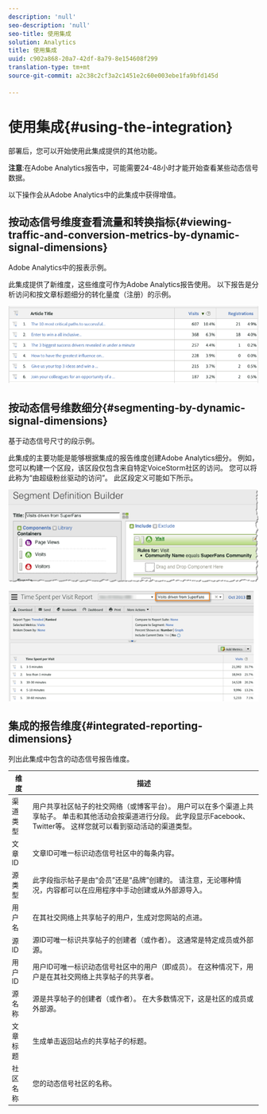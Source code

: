 ```yaml
---
description: 'null'
seo-description: 'null'
seo-title: 使用集成
solution: Analytics
title: 使用集成
uuid: c902a868-20a7-42df-8a79-8e154608f299
translation-type: tm+mt
source-git-commit: a2c38c2cf3a2c1451e2c60e003ebe1fa9bfd145d

---
```



# 使用集成{#using-the-integration}

部署后，您可以开始使用此集成提供的其他功能。

**注意**:在Adobe Analytics报告中，可能需要24-48小时才能开始查看某些动态信号数据。

以下操作会从Adobe Analytics中的此集成中获得增值。

## 按动态信号维度查看流量和转换指标{#viewing-traffic-and-conversion-metrics-by-dynamic-signal-dimensions}

Adobe Analytics中的报表示例。

此集成提供了新维度，这些维度可作为Adobe Analytics报告使用。 以下报告是分析访问和按文章标题细分的转化量度（注册）的示例。

![](assets/examplereport.png)

## 按动态信号维数细分{#segmenting-by-dynamic-signal-dimensions}

基于动态信号尺寸的段示例。

此集成的主要功能是能够根据集成的报告维度创建Adobe Analytics细分。 例如，您可以构建一个区段，该区段仅包含来自特定VoiceStorm社区的访问。 您可以将此称为“由超级粉丝驱动的访问”。 此区段定义可能如下所示。

![](assets/segment1.png)

![](assets/segment2.png)

## 集成的报告维度{#integrated-reporting-dimensions}

列出此集成中包含的动态信号报告维度。

| 维度 | 描述 |
|---|---|
| 渠道类型 | 用户共享社区帖子的社交网络（或博客平台）。 用户可以在多个渠道上共享帖子。 单击和其他活动会按渠道进行分段。 此字段显示Facebook、Twitter等。 这样您就可以看到驱动活动的渠道类型。 |
| 文章ID | 文章ID可唯一标识动态信号社区中的每条内容。 |
| 源类型 | 此字段指示帖子是由“会员”还是“品牌”创建的。 请注意，无论哪种情况，内容都可以在应用程序中手动创建或从外部源导入。 |
| 用户名 | 在其社交网络上共享帖子的用户，生成对您网站的点进。 |
| 源ID | 源ID可唯一标识共享帖子的创建者（或作者）。 这通常是特定成员或外部源。 |
| 用户 ID | 用户ID可唯一标识动态信号社区中的用户（即成员）。 在这种情况下，用户是在其社交网络上共享帖子的共享者。 |
| 源名称 | 源是共享帖子的创建者（或作者）。 在大多数情况下，这是社区的成员或外部源。 |
| 文章标题 | 生成单击返回站点的共享帖子的标题。 |
| 社区名称 | 您的动态信号社区的名称。 |

